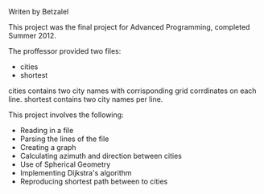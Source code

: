 Writen by Betzalel

This project was the final project for Advanced Programming, completed Summer 2012.

The proffessor provided two files:
+ cities
+ shortest

cities contains two city names with corrisponding grid corrdinates on each line.
shortest contains two city names per line.

This project involves the following:
+ Reading in a file
+ Parsing the lines of the file
+ Creating a graph
+ Calculating azimuth and direction between cities
+ Use of Spherical Geometry
+ Implementing Dijkstra's algorithm
+ Reproducing shortest path between to cities
